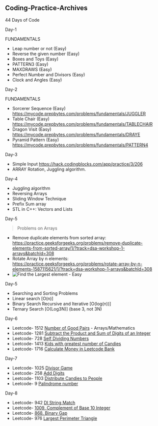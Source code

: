 ## Coding-Practice-Archives

44 Days of Code

Day-1 

FUNDAMENTALS

* Leap number or not (Easy)
* Reverse the given number (Easy)
* Boxes and Toys (Easy)
* PATTERN3 (Easy)
* MAXDRAWS (Easy)
* Perfect Number and Divisors (Easy)
* Clock and Angles (Easy)

Day-2

FUNDAMENTALS

* Sorcerer Sequence (Easy)  https://mycode.prepbytes.com/problems/fundamentals/JUGGLER
* Table Chair (Easy) https://mycode.prepbytes.com/problems/fundamentals/TABLECHAIR
* Dragon Visit (Easy) https://mycode.prepbytes.com/problems/fundamentals/DRAYE
* Pyramid Pattern (Easy) https://mycode.prepbytes.com/problems/fundamentals/PATTERN4

Day-3

* Simple Input https://hack.codingblocks.com/app/practice/3/206
* ARRAY Rotation, Juggling algorithm.


Day-4 
* Juggling algorithm 
* Reversing Arrays
* Sliding Window Technique
* Prefix Sum array
* STL in C++: Vectors and Lists

Day-5
>Problems on Arrays
* Remove duplicate elements from sorted array: https://practice.geeksforgeeks.org/problems/remove-duplicate-elements-from-sorted-array/1/?track=dsa-workshop-1-arrays&batchId=308
* Rotate Array by n elements: https://practice.geeksforgeeks.org/problems/rotate-array-by-n-elements-1587115621/1/?track=dsa-workshop-1-arrays&batchId=308
*  ![Find the Largest element](https://leetcode.com/problems/find-the-highest-altitude/submissions/) - Easy


Day-5 
* Searching and Sorting Problems 
* Linear search [O(n)]
* Binary Search Recursive and Iterative [O(log(n))]
* Ternary Search [O(Log3N)] (base 3, not 3N)

Day-6
* Leetcode- 1512 [Number of Good Pairs](https://leetcode.com/problems/number-of-good-pairs/) - Arrays/Mathematics
* Leetcode- 1281 [Subtract the Product and Sum of Digits of an Integer](https://leetcode.com/problems/subtract-the-product-and-sum-of-digits-of-an-integer/)
* Leetcode- 728  [Self Dividing Numbers](https://leetcode.com/problems/self-dividing-numbers/)
* Leetcode- 1413 [Kids with greatest number of Candies](https://leetcode.com/problems/kids-with-the-greatest-number-of-candies/submissions/)
* Leetcode- 1716 [Calculate Money in Leetcode Bank](https://leetcode.com/problems/calculate-money-in-leetcode-bank/)

Day-7
* Leetcode- 1025 [Divisor Game](https://leetcode.com/problems/divisor-game/)
* Leetcode- 258 [Add Digits](https://leetcode.com/problems/add-digits/)
* Leetcode- 1103 [Distribute Candies to People](https://leetcode.com/problems/distribute-candies-to-people/)
* Leetcode- 9 [Palindrome number](https://leetcode.com/problems/palindrome-number/)

Day-8
* Leetcode- 942 [DI String Match](https://leetcode.com/problems/di-string-match/)
* Leetcode- [1009. Complement of Base 10 Integer](https://leetcode.com/problems/complement-of-base-10-integer/)
* Leetcode- [868. Binary Gap](https://leetcode.com/problems/binary-gap/)
* Leetcode- 976 [Largest Perimeter Triangle](https://leetcode.com/problems/largest-perimeter-triangle/)
